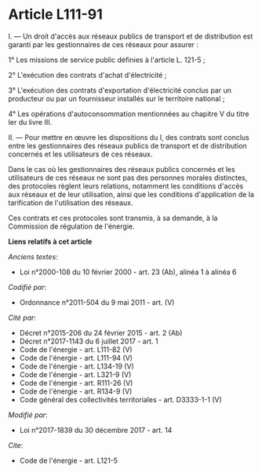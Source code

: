 # Article L111-91

I. ― Un droit d'accès aux réseaux publics de transport et de distribution est garanti par les gestionnaires de ces réseaux
pour assurer :

1° Les missions de service public définies à l'article L. 121-5 ;

2° L'exécution des contrats d'achat d'électricité ;

3° L'exécution des contrats d'exportation d'électricité conclus par un producteur ou par un fournisseur installés sur le
territoire national ;

4° Les opérations d'autoconsommation mentionnées au chapitre V du titre Ier du livre III.

II. ― Pour mettre en œuvre les dispositions du I, des contrats sont conclus entre les gestionnaires des réseaux publics de
transport et de distribution concernés et les utilisateurs de ces réseaux.

Dans le cas où les gestionnaires des réseaux publics concernés et les utilisateurs de ces réseaux ne sont pas des personnes
morales distinctes, des protocoles règlent leurs relations, notamment les conditions d'accès aux réseaux et de leur
utilisation, ainsi que les conditions d'application de la tarification de l'utilisation des réseaux.

Ces contrats et ces protocoles sont transmis, à sa demande, à la Commission de régulation de l'énergie.

**Liens relatifs à cet article**

_Anciens textes_:

  - Loi n°2000-108 du 10 février 2000 - art. 23 (Ab), alinéa 1 à alinéa 6

_Codifié par_:

  - Ordonnance n°2011-504 du 9 mai 2011 - art. (V)

_Cité par_:

  - Décret n°2015-206 du 24 février 2015 - art. 2 (Ab)
  - Décret n°2017-1143 du 6 juillet 2017 - art. 1
  - Code de l'énergie - art. L111-82 (V)
  - Code de l'énergie - art. L111-94 (V)
  - Code de l'énergie - art. L134-19 (V)
  - Code de l'énergie - art. L321-9 (V)
  - Code de l'énergie - art. R111-26 (V)
  - Code de l'énergie - art. R134-9 (V)
  - Code général des collectivités territoriales - art. D3333-1-1 (V)

_Modifié par_:

  - Loi n°2017-1839 du 30 décembre 2017 - art. 14

_Cite_:

  - Code de l'énergie - art. L121-5
